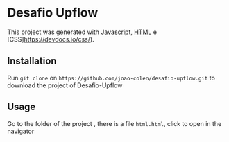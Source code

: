 # Desafio Upflow

This project was generated with [Javascript](https://www.javascript.com/), [HTML](https://html.com/) e [CSS]https://devdocs.io/css/).

## Installation

Run `git clone` on `https://github.com/joao-colen/desafio-upflow.git` to download the project of Desafio-Upflow

## Usage

Go to the folder of the project , there is a file `html.html`, click to open in the navigator